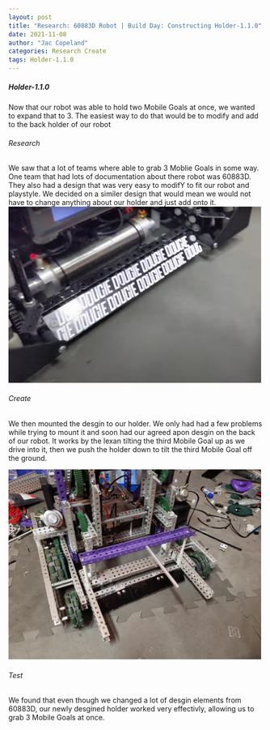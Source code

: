 ```yaml
---
layout: post
title: "Research: 60883D Robot | Build Day: Constructing Holder-1.1.0"
date: 2021-11-08
author: "Jac Copeland"
categories: Research Create
tags: Holder-1.1.0
---
```

##### Holder-1.1.0
Now that our robot was able to hold two Mobile Goals at once, we wanted to expand that to 3. The easiest way to do that would be to modify and add to the back holder of our robot
###### Research
We saw that a lot of teams where able to grab 3 Moblie Goals in some way. One team that had lots of documentation about there robot was 60883D. They also had a design that was very easy to modifY to fit our robot and playstyle. We decided on a similer design that would mean we would not have to change anything about our holder and just add onto it. 
<img class="responsive-img" width="500" src="/assets/pics/research/Screen%20Shot%202022-02-12%20at%206.52.32%20PM.png">
###### Create
We then mounted the desgin to our holder. We only had had a few problems while trying to mount it and soon had our agreed apon desgin on the back of our robot. It works by the lexan tilting the third Mobile Goal up as we drive into it, then we push the holder down to tilt the third Mobile Goal off the ground. 

<img class="responsive-img" width="500" src="/assets/pics/Photos-001/20211108_180342.jpg"> 

###### Test
We found that even though we changed a lot of desgin elements from 60883D, our newly desgined holder worked very effectivly, allowing us to grab 3 Mobile Goals at once.
